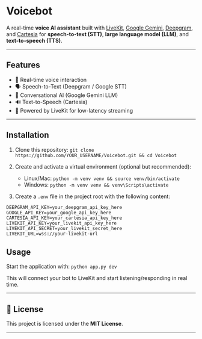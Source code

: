# Voicebot 

A real-time **voice AI assistant** built with [LiveKit](https://livekit.io/), [Google Gemini](https://ai.google.dev/), [Deepgram](https://deepgram.com/), and [Cartesia](https://cartesia.ai/) for **speech-to-text (STT)**, **large language model (LLM)**, and **text-to-speech (TTS)**.

---

##  Features

* 🎤 Real-time voice interaction
* 🗣️ Speech-to-Text (Deepgram / Google STT)
* 🤖 Conversational AI (Google Gemini LLM)
* 🔊 Text-to-Speech (Cartesia)
* 📡 Powered by LiveKit for low-latency streaming

---

## Installation

1. Clone this repository:
   `git clone https://github.com/YOUR_USERNAME/Voicebot.git && cd Voicebot`

2. Create and activate a virtual environment (optional but recommended):

   * Linux/Mac: `python -m venv venv && source venv/bin/activate`
   * Windows: `python -m venv venv && venv\Scripts\activate`



3. Create a `.env` file in the project root with the following content:

```
DEEPGRAM_API_KEY=your_deepgram_api_key_here
GOOGLE_API_KEY=your_google_api_key_here
CARTESIA_API_KEY=your_cartesia_api_key_here
LIVEKIT_API_KEY=your_livekit_api_key_here
LIVEKIT_API_SECRET=your_livekit_secret_here
LIVEKIT_URL=wss://your-livekit-url
```


##  Usage

Start the application with:
`python app.py dev`

This will connect your bot to LiveKit and start listening/responding in real time.

---

## 📜 License

This project is licensed under the **MIT License**.

---

